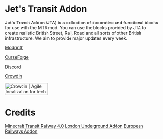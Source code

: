 # Jet's Transit Addon
Jet's Transit Addon (JTA) is a collection of decorative and functional blocks for use with the MTR mod.
You can use the blocks provided by JTA to create realistic British Street, Rail, Road and all sorts of other British infrastructure. We aim to provide major updates every week.

[Modrinth](https://modrinth.com/mod/jta)

[CurseForge](https://legacy.curseforge.com/minecraft/mc-mods/jesses-transit-addon)

[Discord](https://discord.gg/dHbppMjwRF)

[Crowdin](https://crowdin.com/project/jta)

<a href="https://crowdin.com/?utm_source=badge&utm_medium=referral&utm_campaign=badge-add-on" rel="nofollow"><img style="width:140;height:40px" src="https://badges.crowdin.net/badge/light/crowdin-on-dark.png" srcset="https://badges.crowdin.net/badge/light/crowdin-on-dark.png 1x,https://badges.crowdin.net/badge/light/crowdin-on-dark@2x.png 2x" alt="Crowdin | Agile localization for tech companies" /></a>
# Credits 

[Minecraft Transit Railway 4.0](github.com/minecraft-transit-railway/minecraft-transit-railway/tree/4.0.0)
[London Underground Addon](https://github.com/cherbert/mtr-london-underground-addon/tree/4.0.0)
[European Railways Addon](https://github.com/polserull/European-Railways-Addon/tree/master)

